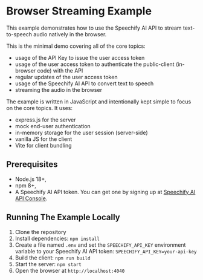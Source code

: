 # Browser Streaming Example

This example demonstrates how to use the Speechify AI API to stream text-to-speech audio natively in the browser.

This is the minimal demo covering all of the core topics:

- usage of the API Key to issue the user access token
- usage of the user access token to authenticate the public-client (in-browser code) with the API
- regular updates of the user access token
- usage of the Speechify AI API to convert text to speech
- streaming the audio in the browser

The example is written in JavaScript and intentionally kept simple to focus on the core topics. It uses:

- express.js for the server
- mock end-user authentication
- in-memory storage for the user session (server-side)
- vanilla JS for the client
- Vite for client bundling

## Prerequisites

- Node.js 18+,
- npm 8+,
- A Speechify AI API token. You can get one by signing up at [Speechify AI API Console](https://console.sws.speechify.com/).

## Running The Example Locally

1. Clone the repository
2. Install dependencies: `npm install`
3. Create a file named `.env` and set the `SPEECHIFY_API_KEY` environment variable to your Speechify AI API token: `SPEECHIFY_API_KEY=your-api-key`
4. Build the client: `npm run build`
5. Start the server: `npm start`
6. Open the browser at `http://localhost:4040`

